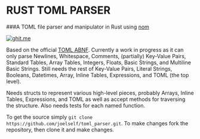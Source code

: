 # RUST TOML PARSER

###A TOML file parser and manipulator in Rust using [nom](https://github.com/Geal/nom)

[![ghit.me](https://ghit.me/badge.svg?repo=joelself/toml_parser)](https://ghit.me/repo/joelself/toml_parser)

Based on the official [TOML ABNF](https://github.com/toml-lang/toml/blob/abnf/toml.abnf#L54). Currently a work in progress as it can only parse Newlines, Whitespace, Comments, (partially) Key-Value Pairs, Standard Tables, Array Tables, Integers, Floats, Basic Strings, and Multiline Basic Strings. Still needs the rest of Key-Value Pairs, Literal Strings, Booleans, Datetimes, Array, Inline Tables, Expressions, and TOML (the top level).

Needs structs to represent various high-level pieces, probably Arrays, Inline Tables, Expressions, and TOML as well as accept methods for traversing the structure. Also needs tests for each named function.

To get the source simply ```git clone https://github.com/joelself/toml_parser.git```. To make changes fork the repository, then clone it and make changes.
